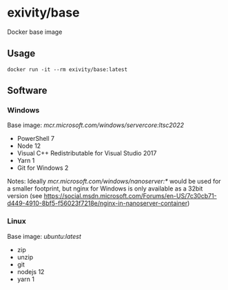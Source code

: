 # exivity/base

Docker base image

## Usage

```
docker run -it --rm exivity/base:latest
```

## Software

### Windows

Base image: _mcr.microsoft.com/windows/servercore:ltsc2022_

- PowerShell 7
- Node 12
- Visual C++ Redistributable for Visual Studio 2017
- Yarn 1
- Git for Windows 2

Notes: Ideally _mcr.microsoft.com/windows/nanoserver:*_ would be used for a 
smaller footprint, but nginx for Windows is only available as a 32bit version
(see https://social.msdn.microsoft.com/Forums/en-US/7c30cb71-d449-4910-8bf5-f56023f7218e/nginx-in-nanoserver-container)

### Linux

Base image: _ubuntu:latest_

- zip
- unzip
- git
- nodejs 12
- yarn 1
